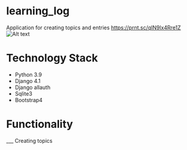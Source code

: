 # learning_log
Application for creating topics and entries
https://prnt.sc/qIN9lx4Rre1Z
![Alt text](https://prnt.sc/qIN91x4Rre17 "Optional title")

# Technology Stack
- Python 3.9
- Django 4.1
- Django allauth
- Sqlite3
- Bootstrap4

# Functionality
___ Creating topics
